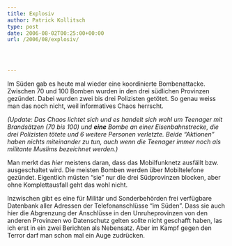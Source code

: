 ```yaml
---
title: Explosiv
author: Patrick Kollitsch
type: post
date: 2006-08-02T00:25:00+00:00
url: /2006/08/explosiv/




---
```

Im S&uuml;den gab es heute mal wieder eine koordinierte Bombenattacke. Zwischen 70 und 100 Bomben wurden in den drei s&uuml;dlichen Provinzen gez&uuml;ndet. Dabei wurden zwei bis drei Polizisten get&ouml;tet. So genau weiss man das noch nicht, weil informatives Chaos herrscht. 

_(Update: Das Chaos lichtet sich und es handelt sich wohl um Teenager mit Brands&auml;tzen (70 bis 100) und **eine** Bombe an einer Eisenbahnstrecke, die drei Polizisten t&ouml;tete und 6 weitere Personen verletzte. Beide &#8220;Aktionen&#8221; haben nichts miteinander zu tun, auch wenn die Teenager immer noch als militante Muslims bezeichnet werden.)_

Man merkt das _hier_ meistens daran, dass das Mobilfunknetz ausf&auml;llt bzw. ausgeschaltet wird. Die meisten Bomben werden &uuml;ber Mobiltelefone gez&uuml;ndet. Eigentlich m&uuml;sten &#8220;sie&#8221; nur die drei S&uuml;dprovinzen blocken, aber ohne Komplettausfall geht das wohl nicht.

Inzwischen gibt es eine f&uuml;r Milit&auml;r und Sonderbeh&ouml;rden frei verf&uuml;gbare Datenbank aller Adressen der Telefonanschl&uuml;sse &#8220;im S&uuml;den&#8221;. Dass sie auch hier die Abgrenzung der Anschl&uuml;sse in den Unruheprovinzen von den anderen Provinzen wo Datenschutz gelten sollte nicht geschafft haben, las ich erst in ein zwei Berichten als Nebensatz. Aber im Kampf gegen den Terror darf man schon mal ein Auge zudr&uuml;cken.